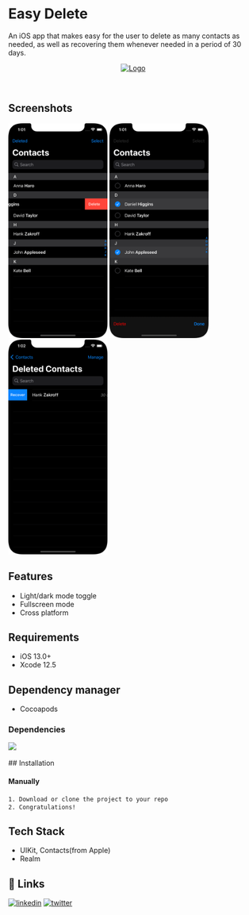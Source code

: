 # Easy Delete

An iOS app that makes easy for the user to delete as many contacts as needed, as well as recovering them whenever needed in a period of 30 days.
<br />
<p align="center">
  <a href="https://github.com/marcoswmv/easyDelete/blob/master/Media/IconappIcon.png">
    <img src="IconappIcon.png" alt="Logo" width="80" height="80">
  </a>
</p>
<br />

## Screenshots

<p align="row">
<img src= "https://github.com/marcoswmv/easyDelete/blob/master/Media/Delete%20by%20swipe.png" width="200" >
<img src= "https://github.com/marcoswmv/easyDelete/blob/master/Media/Delete%20by%20selection.png" width="200" >
<img src= "https://github.com/marcoswmv/easyDelete/blob/master/Media/recover%20by%20swipe.png" width="200" >
</p>

## Features

- Light/dark mode toggle
- Fullscreen mode
- Cross platform

  
## Requirements

- iOS 13.0+
- Xcode 12.5
## Dependency manager

- Cocoapods

### Dependencies

<p align="row">
<img src= "https://github.com/realm/realm-core/blob/master/doc/logo.png" width="100" >
</p>
## Installation

#### Manually
    1. Download or clone the project to your repo
    2. Congratulations!  

## Tech Stack

- UIKit, Contacts(from Apple)
- Realm
## 🔗 Links

[![linkedin](https://img.shields.io/badge/linkedin-0A66C2?style=for-the-badge&logo=linkedin&logoColor=white)](https://www.linkedin.com/in/marcoswmvicente/)
[![twitter](https://img.shields.io/badge/twitter-1DA1F2?style=for-the-badge&logo=twitter&logoColor=white)](https://twitter.com/__marcosvicente)

  
